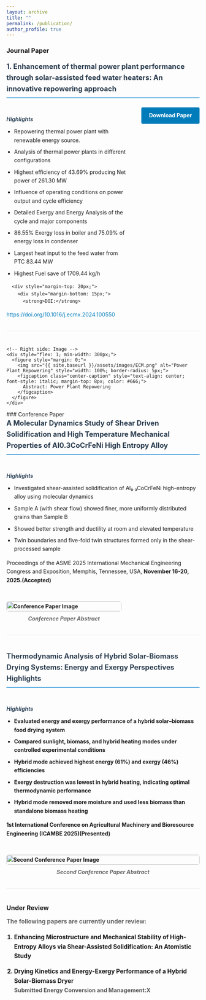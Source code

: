 ```yaml
---
layout: archive
title: ""
permalink: /publication/
author_profile: true
---
```

### Journal Paper

<!-- Paper 1 -->
<div class="publication-item" style="margin-bottom: 40px; padding-bottom: 30px; border-bottom: 1px solid #eee;">
  <h4 style="margin-top: 0; color: #2c3e50; font-size: 1.3em;">1. Enhancement of thermal power plant performance through solar-assisted feed water heaters: An innovative repowering approach</h4>
<div style="display: flex; gap: 30px; flex-wrap: wrap; align-items: flex-start;">
    <!-- Left side: Content -->
    <div style="flex: 1; min-width: 300px;">
      <h5 style="color: #34495e; margin-bottom: 10px;">Highlights</h5>
      <ul style="margin-top: 0; padding-left: 20px;">
        <li>Repowering thermal power plant with renewable energy source.</li>
        <li>Analysis of thermal power plants in different configurations</li>
        <li>Highest efficiency of 43.69% producing Net power of 261.30 MW</li>
        <li>Influence of operating conditions on power output and cycle efficiency</li>
        <li>Detailed Exergy and Energy Analysis of the cycle and major components</li>
        <li>86.55% Exergy loss in boiler and 75.09% of energy loss in condenser</li>
        <li>Largest heat input to the feed water from PTC 83.44 MW</li>
        <li>Highest Fuel save of 1709.44 kg/h</li>
      </ul>
      
      <div style="margin-top: 20px;">
        <div style="margin-bottom: 15px;">
          <strong>DOI:</strong> 
  <a href="https://doi.org/10.1016/j.ecmx.2024.100550" target="_blank" style="color: #007cba; text-decoration: none;">
            https://doi.org/10.1016/j.ecmx.2024.100550
          </a>
        </div>
        <a href="./files/ECM.pdf" style="display: inline-block; padding: 10px 20px; background-color: #007cba; color: white; text-decoration: none; border-radius: 4px; font-weight: bold;">
          Download Paper
        </a>
      </div>
    </div>
    
    <!-- Right side: Image -->
    <div style="flex: 1; min-width: 300px;">
      <figure style="margin: 0;">
        <img src="{{ site.baseurl }}/assets/images/ECM.png" alt="Power Plant Repowering" style="width: 100%; border-radius: 5px;">
        <figcaption class="center-caption" style="text-align: center; font-style: italic; margin-top: 8px; color: #666;">
          Abstract: Power Plant Repowering
        </figcaption>
      </figure>
    </div>
    
</div>
</div>
<!-- Paper 2 (Add more papers like this) -->
<!--
  <div class="publication-item" style="margin-bottom: 40px; padding-bottom: 30px; border-bottom: 1px solid #eee;">
  <h4 style="margin-top: 0; color: #2c3e50; font-size: 1.3em;">Your Second Journal Paper Title</h4>
    <div style="display: flex; gap: 30px; flex-wrap: wrap; align-items: flex-start;">
  <div style="flex: 1; min-width: 300px;">
<h5 style="color: #34495e; margin-bottom: 10px;">Highlights</h5>
      <ul style="margin-top: 0; padding-left: 20px;">
        <li>Second paper highlight 1</li>
        <li>Second paper highlight 2</li>
        <li>Second paper highlight 3</li>
      </ul>
      <div style="margin-top: 20px;">
        <div style="margin-bottom: 15px;">
          <strong>DOI:</strong> 
          <a href="https://doi.org/your-second-paper-doi" target="_blank" style="color: #007cba; text-decoration: none;">
            https://doi.org/your-second-paper-doi
          </a>
        </div>
        <a href="./files/second_paper.pdf" style="display: inline-block; padding: 10px 20px; background-color: #007cba; color: white; text-decoration: none; border-radius: 4px; font-weight: bold;">
          Download Paper
        </a>
      </div>
    </div>
    <div style="flex: 1; min-width: 300px;">
      <figure style="margin: 0;">
        <img src="{{ site.baseurl }}/assets/images/second_paper_image.png" alt="Second Paper Image" style="width: 100%; border-radius: 5px;">
        <figcaption class="center-caption" style="text-align: center; font-style: italic; margin-top: 8px; color: #666;">
          Second Paper Abstract
        </figcaption>
      </figure>
    </div> 
</div>
</div> -->
### Conference Paper

<!-- Conference Paper 1 -->
<div class="publication-item" style="margin-bottom: 40px; padding-bottom: 30px; border-bottom: 1px solid #eee;">
  <h4 style="margin-top: 0; color: #2c3e50; font-size: 1.3em;">A Molecular Dynamics Study of Shear Driven Solidification and High Temperature Mechanical Properties of Al0.3CoCrFeNi High Entropy Alloy</h4>
<div style="display: flex; gap: 30px; flex-wrap: wrap; align-items: flex-start;">
    <div style="flex: 1; min-width: 300px;">
      <h5 style="color: #34495e; margin-bottom: 10px;">Highlights</h5>
      <ul style="margin-top: 0; padding-left: 20px;">
        <li>Investigated shear-assisted solidification of Al₀.₃CoCrFeNi high-entropy alloy using molecular dynamics</li>
        <li>Sample A (with shear flow) showed finer, more uniformly distributed grains than Sample B</li>
        <li>Showed better strength and ductility at room and elevated temperature</li>
        <li>Twin boundaries and five-fold twin structures formed only in the shear-processed sample</li>
      </ul>
      <p>Proceedings of the ASME 2025 International Mechanical Engineering Congress and Exposition, Memphis, Tennessee, USA, <strong>November 16-20, 2025<strong>.<strong>(Accepted)<strong></p>
      <!-- <div style="margin-top: 20px;">
        <div style="margin-bottom: 15px;">
          <strong>DOI:</strong> 
          <a href="https://doi.org/your-conference-doi" target="_blank" style="color: #007cba; text-decoration: none;">
            https://doi.org/your-conference-doi
          </a>
        </div>
        <a href="./files/conference_paper.pdf" style="display: inline-block; padding: 10px 20px; background-color: #28a745; color: white; text-decoration: none; border-radius: 4px; font-weight: bold;">
          Download Paper
        </a>
      </div> -->
    </div>
    
  <div style="flex: 1; min-width: 300px;">
      <figure style="margin: 0;">
        <img src="{{ site.baseurl }}/assets/images/ASME.png" alt="Conference Paper Image" style="width: 100%; border-radius: 5px;">
        <figcaption class="center-caption" style="text-align: center; font-style: italic; margin-top: 8px; color: #666;">
          Conference Paper Abstract
        </figcaption>
      </figure>
    </div>
    
</div>
</div>
<!-- Conference Paper 2 -->

<div class="publication-item" style="margin-bottom: 40px; padding-bottom: 30px; border-bottom: 1px solid #eee;">
  <h4 style="margin-top: 0; color: #2c3e50; font-size: 1.3em;">Thermodynamic Analysis of Hybrid Solar-Biomass Drying Systems: Energy and Exergy Perspectives
Highlights</h4>
<div style="display: flex; gap: 30px; flex-wrap: wrap; align-items: flex-start;">
    <div style="flex: 1; min-width: 300px;">
      <h5 style="color: #34495e; margin-bottom: 10px;">Highlights</h5>
      <ul style="margin-top: 0; padding-left: 20px;">
        <li>Evaluated energy and exergy performance of a hybrid solar–biomass food drying system</li>
        <li>Compared sunlight, biomass, and hybrid heating modes under controlled experimental conditions</li>
        <li>Hybrid mode achieved highest energy (61%) and exergy (46%) efficiencies</li>
      <li>Exergy destruction was lowest in hybrid heating, indicating optimal thermodynamic performance</li>
      <li>Hybrid mode removed more moisture and used less biomass than standalone biomass heating</li>
      </ul>
<p>1st International Conference on Agricultural Machinery and Bioresource Engineering (ICAMBE 2025)<strong>(Presented)</strong></p>
  <!-- <div style="margin-top: 20px;">
        <div style="margin-bottom: 15px;">
          <strong>DOI:</strong> 
          <a href="https://doi.org/your-second-conference-doi" target="_blank" style="color: #007cba; text-decoration: none;">
            https://doi.org/your-second-conference-doi
          </a>
        </div>
        <a href="./files/second_conference_paper.pdf" style="display: inline-block; padding: 10px 20px; background-color: #28a745; color: white; text-decoration: none; border-radius: 4px; font-weight: bold;">
          Download Paper
        </a>
      </div>-->
    </div> 
    <div style="flex: 1; min-width: 300px;">
      <figure style="margin: 0;">
        <img src="{{ site.baseurl }}/assets/images/thesiscon.png" alt="Second Conference Paper Image" style="width: 100%; border-radius: 5px;">
        <figcaption class="center-caption" style="text-align: center; font-style: italic; margin-top: 8px; color: #666;">
          Second Conference Paper Abstract
        </figcaption>
      </figure>
    </div>
</div>
</div>

### Under Review
<div class="under-review-section" style="margin-bottom: 40px;">
  <p style="font-size: 1.1em; color: #666; margin-bottom: 20px;">The following papers are currently under review:</p>
  
  <ol style="padding-left: 20px; font-size: 1.1em; line-height: 1.6;">
    <li style="margin-bottom: 15px;">
      <strong>Enhancing Microstructure and Mechanical Stability of High-Entropy Alloys via Shear-Assisted Solidification: An Atomistic Study</strong><br>
      <!-- <span style="color: #555; font-size: 0.95em;">Submitted to Materials Science Journal</span> -->
    </li>
    <li style="margin-bottom: 15px;">
      <strong>Drying Kinetics and Energy-Exergy Performance of a Hybrid Solar-Biomass Dryer</strong><br>
      <span style="color: #555; font-size: 0.95em;">Submitted Energy Conversion and Management:X</span>
    </li>
    <!-- <li style="margin-bottom: 15px;">
      <strong>Optimization of Solar Thermal Integration in Industrial Processes</strong><br>
      <span style="color: #555; font-size: 0.95em;">Submitted to Renewable Energy Journal</span>
    </li> -->
  </ol>
</div>
<style>
.publication-item {
  line-height: 1.6;
}
.publication-item h4 {
  border-bottom: 2px solid #3498db;
  padding-bottom: 8px;
}
.publication-item ul li {
  margin-bottom: 8px;
}
/* Responsive design */
@media (max-width: 768px) {
  .publication-item > div {
    gap: 20px;
  }
}
</style>
